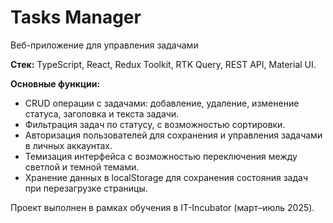 # Tasks Manager
Веб-приложение для управления задачами

**Стек:** TypeScript, React, Redux Toolkit, RTK Query, REST API, Material UI.  

**Основные функции:**
- CRUD операции с задачами: добавление, удаление, изменение статуса, заголовка и текста задачи.
- Фильтрация задач по статусу, с возможностью сортировки.
- Авторизация пользователей для сохранения и управления задачами в личных аккаунтах.
- Темизация интерфейса с возможностью переключения между светлой и темной темами.
- Хранение данных в localStorage для сохранения состояния задач при перезагрузке страницы.

Проект выполнен в рамках обучения в IT-Incubator (март–июль 2025).
